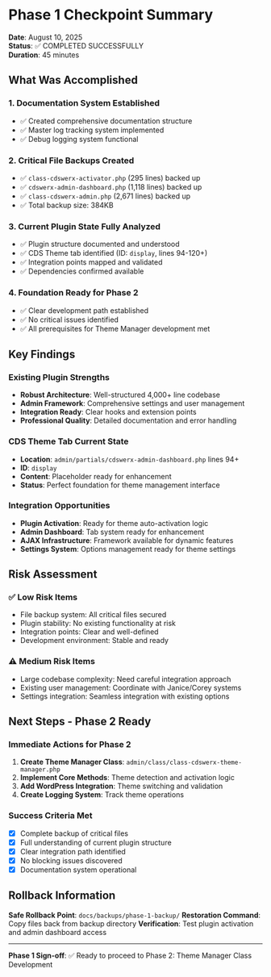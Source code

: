 # Phase 1 Checkpoint Summary

**Date**: August 10, 2025  
**Status**: ✅ COMPLETED SUCCESSFULLY  
**Duration**: 45 minutes  

## What Was Accomplished

### 1. Documentation System Established
- ✅ Created comprehensive documentation structure
- ✅ Master log tracking system implemented
- ✅ Debug logging system functional

### 2. Critical File Backups Created
- ✅ `class-cdswerx-activator.php` (295 lines) backed up
- ✅ `cdswerx-admin-dashboard.php` (1,118 lines) backed up  
- ✅ `class-cdswerx-admin.php` (2,671 lines) backed up
- ✅ Total backup size: 384KB

### 3. Current Plugin State Fully Analyzed
- ✅ Plugin structure documented and understood
- ✅ CDS Theme tab identified (ID: `display`, lines 94-120+)
- ✅ Integration points mapped and validated
- ✅ Dependencies confirmed available

### 4. Foundation Ready for Phase 2
- ✅ Clear development path established
- ✅ No critical issues identified
- ✅ All prerequisites for Theme Manager development met

## Key Findings

### Existing Plugin Strengths
- **Robust Architecture**: Well-structured 4,000+ line codebase
- **Admin Framework**: Comprehensive settings and user management
- **Integration Ready**: Clear hooks and extension points
- **Professional Quality**: Detailed documentation and error handling

### CDS Theme Tab Current State
- **Location**: `admin/partials/cdswerx-admin-dashboard.php` lines 94+
- **ID**: `display`
- **Content**: Placeholder ready for enhancement
- **Status**: Perfect foundation for theme management interface

### Integration Opportunities
- **Plugin Activation**: Ready for theme auto-activation logic
- **Admin Dashboard**: Tab system ready for enhancement
- **AJAX Infrastructure**: Framework available for dynamic features
- **Settings System**: Options management ready for theme settings

## Risk Assessment

### ✅ Low Risk Items
- File backup system: All critical files secured
- Plugin stability: No existing functionality at risk
- Integration points: Clear and well-defined
- Development environment: Stable and ready

### ⚠️ Medium Risk Items
- Large codebase complexity: Need careful integration approach
- Existing user management: Coordinate with Janice/Corey systems
- Settings integration: Seamless integration with existing options

## Next Steps - Phase 2 Ready

### Immediate Actions for Phase 2
1. **Create Theme Manager Class**: `admin/class/class-cdswerx-theme-manager.php`
2. **Implement Core Methods**: Theme detection and activation logic
3. **Add WordPress Integration**: Theme switching and validation
4. **Create Logging System**: Track theme operations

### Success Criteria Met
- [x] Complete backup of critical files
- [x] Full understanding of current plugin structure
- [x] Clear integration path identified
- [x] No blocking issues discovered
- [x] Documentation system operational

## Rollback Information

**Safe Rollback Point**: `docs/backups/phase-1-backup/`
**Restoration Command**: Copy files back from backup directory
**Verification**: Test plugin activation and admin dashboard access

---

**Phase 1 Sign-off**: ✅ Ready to proceed to Phase 2: Theme Manager Class Development
